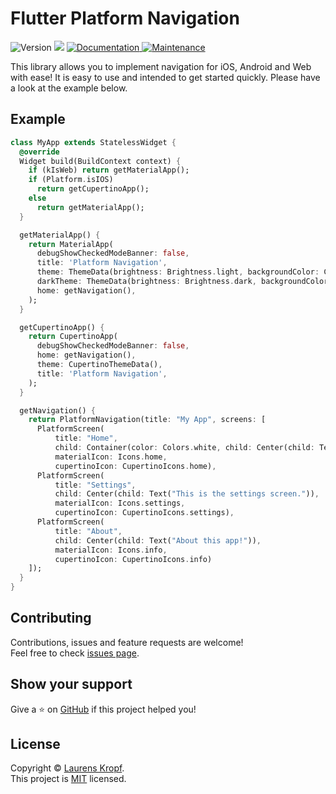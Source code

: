 # Flutter Platform Navigation

<p>
  <img alt="Version" src="https://img.shields.io/badge/pub-1.0.0-blue.svg?cacheSeconds=2592000" />
  <img src="https://img.shields.io/badge/flutter-%3E%3D1.17.0-blue.svg" />
  <a href="https://docs.mathology.org" target="_blank">
    <img alt="Documentation" src="https://img.shields.io/badge/documentation-yes-brightgreen.svg" />
  </a>
  <a href="https://github.com/kefranabg/readme-md-generator/graphs/commit-activity" target="_blank">
    <img alt="Maintenance" src="https://img.shields.io/badge/Maintained%3F-yes-green.svg" />
  </a>
</p>

This library allows you to implement navigation for iOS, Android and Web with ease! It is easy to use and intended to get started quickly. Please have a look at the example below.

## Example

```dart
class MyApp extends StatelessWidget {
  @override
  Widget build(BuildContext context) {
    if (kIsWeb) return getMaterialApp();
    if (Platform.isIOS)
      return getCupertinoApp();
    else
      return getMaterialApp();
  }

  getMaterialApp() {
    return MaterialApp(
      debugShowCheckedModeBanner: false,
      title: 'Platform Navigation',
      theme: ThemeData(brightness: Brightness.light, backgroundColor: Colors.white, accentColor: Colors.black),
      darkTheme: ThemeData(brightness: Brightness.dark, backgroundColor: Colors.black, accentColor: Colors.white),
      home: getNavigation(),
    );
  }

  getCupertinoApp() {
    return CupertinoApp(
      debugShowCheckedModeBanner: false,
      home: getNavigation(),
      theme: CupertinoThemeData(),
      title: 'Platform Navigation',
    );
  }

  getNavigation() {
    return PlatformNavigation(title: "My App", screens: [
      PlatformScreen(
          title: "Home",
          child: Container(color: Colors.white, child: Center(child: Text("Welcome at Home!"))),
          materialIcon: Icons.home,
          cupertinoIcon: CupertinoIcons.home),
      PlatformScreen(
          title: "Settings",
          child: Center(child: Text("This is the settings screen.")),
          materialIcon: Icons.settings,
          cupertinoIcon: CupertinoIcons.settings),
      PlatformScreen(
          title: "About",
          child: Center(child: Text("About this app!")),
          materialIcon: Icons.info,
          cupertinoIcon: CupertinoIcons.info)
    ]);
  }
}
```

## Contributing

Contributions, issues and feature requests are welcome!<br />Feel free to check [issues page](https://github.com/laurensk/platform_navigation/issues).

## Show your support

Give a ⭐️ on [GitHub](https://github.com/laurensk/platform_navigation) if this project helped you!

## License

Copyright © [Laurens Kropf](https://github.com/laurensk).<br />
This project is [MIT](https://github.com/laurensk/platform_navigation/blob/master/LICENSE) licensed.